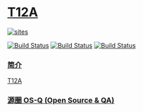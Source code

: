 ﻿# [T12A](https://github.com/OS-Q/T12A)

[![sites](http://182.61.61.133/link/resources/OSQ.png)](http://www.OS-Q.com)

[![Build Status](https://github.com/OS-Q/T12A/workflows/macos/badge.svg)](https://github.com/OS-Q/T12A/actions/workflows/macos.yml)
[![Build Status](https://github.com/OS-Q/T12A/workflows/ubuntu/badge.svg)](https://github.com/OS-Q/T12A/actions/workflows/ubuntu.yml)
[![Build Status](https://github.com/OS-Q/T12A/workflows/windows/badge.svg)](https://github.com/OS-Q/T12A/actions/workflows/windows.yml)

### [简介](https://github.com/OS-Q/T12A/wiki)

[T12A](https://github.com/OS-Q/T12A)

### [源圈 OS-Q (Open Source & QA) ](http://www.OS-Q.com)
